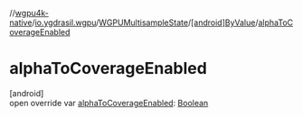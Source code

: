 //[wgpu4k-native](../../../../index.md)/[io.ygdrasil.wgpu](../../index.md)/[WGPUMultisampleState](../index.md)/[[android]ByValue](index.md)/[alphaToCoverageEnabled](alpha-to-coverage-enabled.md)

# alphaToCoverageEnabled

[android]\
open override var [alphaToCoverageEnabled](alpha-to-coverage-enabled.md): [Boolean](https://kotlinlang.org/api/core/kotlin-stdlib/kotlin/-boolean/index.html)